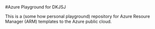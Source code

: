 #Azure Playground for DKJSJ

This is a (some how personal playground) repository for Azure Resoure Manager (ARM) templates to the Azure public cloud.

